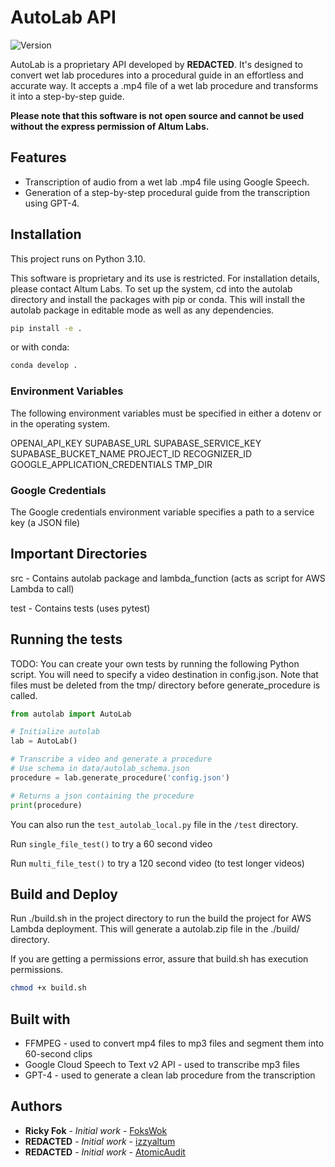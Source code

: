 # AutoLab API

![Version](https://img.shields.io/badge/version-0.1.1_alpha-blue)

AutoLab is a proprietary API developed by __REDACTED__. It's designed to convert wet lab procedures into a procedural guide in an effortless and accurate way. It accepts a .mp4 file of a wet lab procedure and transforms it into a step-by-step guide.

**Please note that this software is not open source and cannot be used without the express permission of Altum Labs.**

## Features

- Transcription of audio from a wet lab .mp4 file using Google Speech.
- Generation of a step-by-step procedural guide from the transcription using GPT-4.

## Installation

This project runs on Python 3.10.

This software is proprietary and its use is restricted. For installation details, please contact Altum Labs. To set up the system, cd into the autolab directory and install the packages with pip or conda. This will install the autolab package in editable mode as well as any dependencies.

```bash
pip install -e .
```

or with conda:

```bash
conda develop .
```

### Environment Variables

The following environment variables must be specified in either a dotenv or in the operating system.

OPENAI_API_KEY
SUPABASE_URL
SUPABASE_SERVICE_KEY
SUPABASE_BUCKET_NAME
PROJECT_ID
RECOGNIZER_ID
GOOGLE_APPLICATION_CREDENTIALS
TMP_DIR

### Google Credentials

The Google credentials environment variable specifies a path to a service key (a JSON file)

## Important Directories

src - Contains autolab package and lambda_function (acts as script for AWS Lambda to call)

test - Contains tests (uses pytest)



## Running the tests

TODO:
You can create your own tests by running the following Python script. You will need to specify a video destination in config.json.
Note that files must be deleted from the tmp/ directory before generate_procedure is called.

```python
from autolab import AutoLab

# Initialize autolab
lab = AutoLab()

# Transcribe a video and generate a procedure
# Use schema in data/autolab_schema.json
procedure = lab.generate_procedure('config.json')

# Returns a json containing the procedure
print(procedure)

```
You can also run the ```test_autolab_local.py``` file in the ```/test``` directory.

Run ```single_file_test()``` to try a 60 second video

Run ```multi_file_test()``` to try a 120 second video (to test longer videos)
    
## Build and Deploy

Run ./build.sh in the project directory to run the build the project for AWS Lambda deployment. This will generate a autolab.zip file in the ./build/ directory.

If you are getting a permissions error, assure that build.sh has execution permissions.

```bash
chmod +x build.sh
```

## Built with

- FFMPEG - used to convert mp4 files to mp3 files and segment them into 60-second clips
- Google Cloud Speech to Text v2 API - used to transcribe mp3 files
- GPT-4 - used to generate a clean lab procedure from the transcription

## Authors

- **Ricky Fok** - _Initial work_ - [FoksWok](https://github.com/FoksWok)
- **__REDACTED__** - _Initial work_ - [izzyaltum](https://github.com/izzyaltum)
- **__REDACTED__** - _Initial work_ - [AtomicAudit](https://github.com/AtomicAudit)
